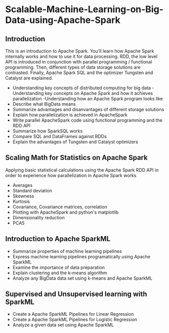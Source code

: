 # Scalable-Machine-Learning-on-Big-Data-using-Apache-Spark
## Introduction
This is an introduction to Apache Spark. You'll learn how Apache Spark internally works and how to use it for data processing. RDD, the low level API is introduced in conjunction with parallel programming / functional programming. Then, different types of data storage solutions are contrasted. Finally, Apache Spark SQL and the optimizer Tungsten and Catalyst are explained.
* Understanding key concepts of distributed computing for big data - Understanding key concepts on Apache Spark and how it achieves parallelization  -Understanding how an Apache Spark program looks like
* Describe what BigData means
* Summarize advantages and disanvantages of different storage solutions
* Explain how parallelization is achieved in ApacheSpark
* Write parallel ApacheSpark code using functional programming and the RDD API
* Summarize how SparkSQL works
* Compare SQL and DataFrames against RDDs
* Explain the advantages of Tungsten and Catalyst optimizers

## Scaling Math for Statistics on Apache Spark
Applying basic statistical calculations using the Apache Spark RDD API in order to experience how parallelization in Apache Spark works
* Averages
* Standard deviation
* Skewness
* Kurtosis
* Covariance, Covariance matrices, correlation
* Plotting with ApacheSpark and python's matplotlib
* Dimensionality reduction
* PCA5

## Introduction to Apache SparkML
* Summarize properties of machine learning pipelines
* Express machine learning pipelines programatically using Apache SparkML
* Examine the importance of data preparation
* Explain clustering and the k-means algorithm
* Analyze any BigData data set using k-means and Apache SparkML

## Supervised and Unsupervised learning with SparkML
* Create a Apache SparkML Pipelines for Linear Regression
* Create a Apache SparkML Pipelines for Logistic Regression
* Analyze a given data set using Apache SparkML
